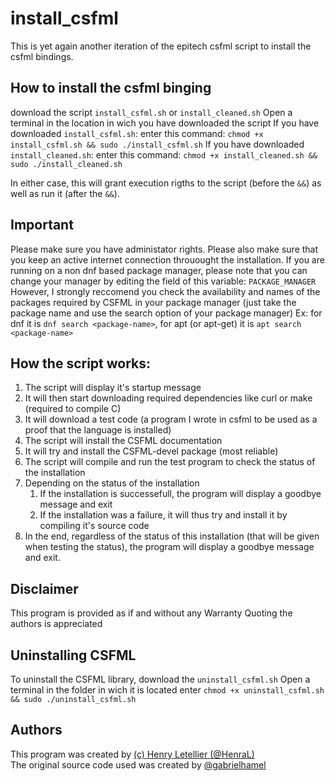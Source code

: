 # install_csfml
This is yet again another iteration of the epitech csfml script to install the csfml bindings.

## How to install the csfml binging
download the script `install_csfml.sh` or `install_cleaned.sh`
Open a terminal in the location in wich you have downloaded the script
If you have downloaded `install_csfml.sh`:
  enter this command: `chmod +x install_csfml.sh && sudo ./install_csfml.sh`
If you have downloaded `install_cleaned.sh`:
  enter this command: `chmod +x install_cleaned.sh && sudo ./install_cleaned.sh`

In either case, this will grant execution rigths to the script (before the `&&`) as well as run it (after the `&&`).

## Important
Please make sure you have administator rights.
Please also make sure that you keep an active internet connection throuought the installation.
If you are running on a non dnf based package manager, please note that you can change your manager by editing the field of this variable: `PACKAGE_MANAGER`
  However, I strongly reccomend you check the availability and names of the packages required by CSFML in your package manager (just take the package name and use the search option of your package manager)
  Ex: for dnf it is `dnf search <package-name>`, for apt (or apt-get) it is `apt search <package-name>`

## How the script works:
1. The script will display it's startup message
2. It will then start downloading required dependencies like curl or make (required to compile C)
3. It will download a test code (a program I wrote in csfml to be used as a proof that the language is installed)
4. The script will install the CSFML documentation
5. It will try and install the CSFML-devel package (most reliable)
6. The script will compile and run the test program to check the status of the installation
7. Depending on the status of the installation
    1. If the installation is successefull, the program will display a goodbye message and exit
    2. If the installation was a failure, it will thus try and install it by compiling it's source code
8. In the end, regardless of the status of this installation (that will be given when testing the status), the program will display a goodbye message and exit.


## Disclaimer
This program is provided as if and without any Warranty
Quoting the authors is appreciated

## Uninstalling CSFML
To uninstall the CSFML library, download the `uninstall_csfml.sh`
Open a terminal in the folder in wich it is located
enter `chmod +x uninstall_csfml.sh && sudo ./uninstall_csfml.sh`

## Authors
This program was created by [(c) Henry Letellier (@HenraL)](https://github.com/HenraL)\
The original source code used was created by [@gabrielhamel](https://github.com/gabrielhamel)
